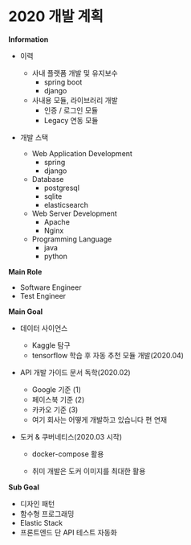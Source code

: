 # 2020 개발 계획



**Information**

* 이력
  * 사내 플랫폼 개발 및 유지보수
    * spring boot
    * django
  * 사내용 모듈, 라이브러리 개발
    * 인증 / 로그인 모듈
    * Legacy 연동 모듈



* 개발 스택
  * Web Application Development
    * spring
    * django
  * Database
    * postgresql
    * sqlite
    * elasticsearch
  * Web Server Development
    * Apache
    * Nginx
  * Programming Language
    * java
    * python



**Main Role**

* Software Engineer
* Test Engineer



**Main Goal**

* 데이터 사이언스

  * Kaggle 탐구
  * tensorflow 학습 후 자동 추천 모듈 개발(2020.04)

* API 개발 가이드 문서 독학(2020.02)

  * Google 기준 (1)
  * 페이스북 기준 (2)
  * 카카오 기준 (3)
  * 여기 회사는 어떻게 개발하고 있습니다 편 연재

* 도커 & 쿠버네티스(2020.03 시작)

  * docker-compose 활용

  * 취미 개발은 도커 이미지를 최대한 활용

    

**Sub Goal**

* 디자인 패턴
* 함수형 프로그래밍
* Elastic Stack
* 프론트엔드 단 API 테스트 자동화







